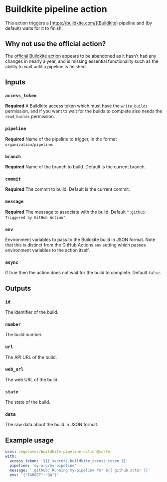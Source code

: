 # Buildkite pipeline action

This action triggers a [https://buildkite.com/](Buildkite) pipeline and (by default) waits for it to finish.

## Why not use the official action?

The [official Buildkite action](https://github.com/buildkite/trigger-pipeline-action) appears to be abandoned as it hasn't had any changes in nearly a year, and is missing essential functionality such as the ability to wait until a pipeline is finished.

## Inputs

### `access_token`

**Required** A Buildkite access token which must have the `write_builds` permission, and if you want to wait for the builds to complete also needs the `read_builds` permission.

### `pipeline`

**Required** Name of the pipeline to trigger, in the format `organization/pipeline`.

### `branch`

**Required** Name of the branch to build. Default is the current branch.

### `commit`

**Required** The commit to build. Default is the current commit.

### `message`

**Required** The message to associate with the build. Default `":github: Triggered by GitHub Action"`.

### `env`

Environment variables to pass to the Buildkite build in JSON format. Note that this is distinct from the GitHub Actions `env` setting which passes environment variables to the action itself.

### `async`

If true then the action does not wait for the build to complete. Default `false`.

## Outputs

### `id`

The identifier of the build.

### `number`

The build number.

### `url`

The API URL of the build.

### `web_url`

The web URL of the build.

### `state`

The state of the build.

### `data`

The raw data about the build in JSON format.

## Example usage

```yaml
uses: zegocover/buildkite-pipeline-action@master
with:
  access_token: '${{ secrets.buildkite_access_token }}'
  pipeline: 'my-org/my-pipeline'
  message: ':github: Running my-pipeline for ${{ github.actor }}'
  env: '{"TARGET":"QA"}'
```
